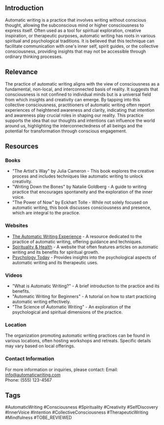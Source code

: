 ## Introduction
Automatic writing is a practice that involves writing without conscious thought, allowing the subconscious mind or higher consciousness to express itself. Often used as a tool for spiritual exploration, creative inspiration, or therapeutic purposes, automatic writing has roots in various spiritual and psychological traditions. It is believed that this technique can facilitate communication with one's inner self, spirit guides, or the collective consciousness, providing insights that may not be accessible through ordinary thinking processes.

## Relevance
The practice of automatic writing aligns with the view of consciousness as a fundamental, non-local, and interconnected basis of reality. It suggests that consciousness is not confined to individual minds but is a universal field from which insights and creativity can emerge. By tapping into this collective consciousness, practitioners of automatic writing often report experiences of heightened awareness and clarity, indicating that intention and awareness play crucial roles in shaping our reality. This practice supports the idea that our thoughts and intentions can influence the world around us, highlighting the interconnectedness of all beings and the potential for transformation through conscious engagement.

## Resources

### Books
- "The Artist's Way" by Julia Cameron - This book explores the creative process and includes techniques like automatic writing to unlock creativity.
- "Writing Down the Bones" by Natalie Goldberg - A guide to writing practice that encourages spontaneity and the exploration of the inner voice.
- "The Power of Now" by Eckhart Tolle - While not solely focused on automatic writing, this book discusses consciousness and presence, which are integral to the practice.

### Websites
- [The Automatic Writing Experience](https://www.automaticwriting.com) - A resource dedicated to the practice of automatic writing, offering guidance and techniques.
- [Spirituality & Health](https://www.spiritualityhealth.com) - A website that often features articles on automatic writing and its benefits for spiritual growth.
- [Psychology Today](https://www.psychologytoday.com) - Provides insights into the psychological aspects of automatic writing and its therapeutic uses.

### Videos
- "What is Automatic Writing?" - A brief introduction to the practice and its benefits.
- "Automatic Writing for Beginners" - A tutorial on how to start practicing automatic writing effectively.
- "The Science of Automatic Writing" - An exploration of the psychological and spiritual dimensions of the practice.

### Location
The organization promoting automatic writing practices can be found in various locations, often hosting workshops and retreats. Specific details may vary based on local offerings.

### Contact Information
For more information or inquiries, please contact:
Email: info@automaticwriting.com  
Phone: (555) 123-4567  

## Tags
#AutomaticWriting #Consciousness #Spirituality #Creativity #SelfDiscovery #InnerVoice #Intention #CollectiveConsciousness #TherapeuticWriting #Mindfulness #TOBE_REVIEWED
